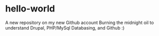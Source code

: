 # hello-world
A new repository on my new Github account
Burning the midnight oil to understand Drupal, PHP/MySql Databasing, and Github :)

